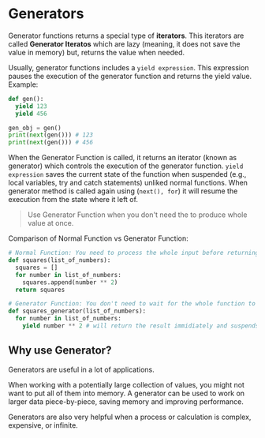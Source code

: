 # Generators

Generator functions returns a special type of **iterators**. This iterators are called **Generator Iteratos** which are lazy (meaning, it does not save the value in memory) but, returns the value when needed.

Usually, generator functions includes a ```yield expression```. This expression pauses the execution of the generator function and returns the yield value. Example:
```py
def gen():
  yield 123
  yield 456

gen_obj = gen()
print(next(gen())) # 123
print(next(gen())) # 456
```

When the Generator Function is called, it returns an iterator (known as generator) which controls the execution of the generator function. ```yield expression``` saves the current state of the function when suspended (e.g., local variables, try and catch statements) unliked normal functions. When generator method is called again using (```next(), for```) it will resume the execution from the state where it left of.

> Use Generator Function when you don't need the to produce whole value at once.

Comparison of Normal Function vs Generator Function:
```py
# Normal Function: You need to process the whole input before returning the processed data
def squares(list_of_numbers):
  squares = []
  for number in list_of_numbers:
    squares.append(number ** 2)
  return squares

# Generator Function: You don't need to wait for the whole function to process the input before getting a result
def squares_generator(list_of_numbers):
  for number in list_of_numbers:
    yield number ** 2 # will return the result immidiately and suspends the execution
```

## Why use Generator?
Generators are useful in a lot of applications.

When working with a potentially large collection of values, you might not want to put all of them into memory. A generator can be used to work on larger data piece-by-piece, saving memory and improving performance.

Generators are also very helpful when a process or calculation is complex, expensive, or infinite.
